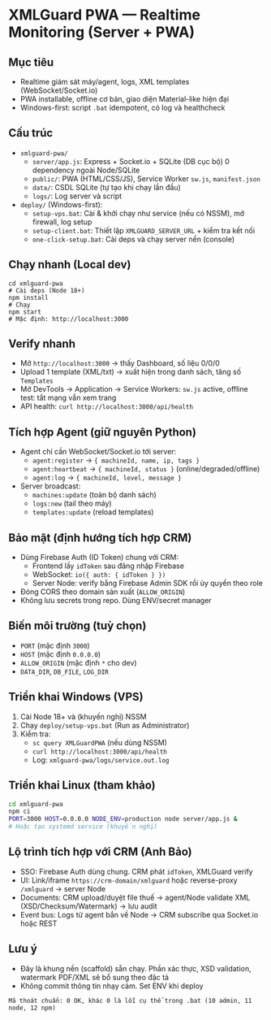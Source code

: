 # XMLGuard PWA — Realtime Monitoring (Server + PWA)

## Mục tiêu
- Realtime giám sát máy/agent, logs, XML templates (WebSocket/Socket.io)
- PWA installable, offline cơ bản, giao diện Material-like hiện đại
- Windows-first: script `.bat` idempotent, có log và healthcheck

## Cấu trúc
- `xmlguard-pwa/`
  - `server/app.js`: Express + Socket.io + SQLite (DB cục bộ) 0 dependency ngoài Node/SQLite
  - `public/`: PWA (HTML/CSS/JS), Service Worker `sw.js`, `manifest.json`
  - `data/`: CSDL SQLite (tự tạo khi chạy lần đầu)
  - `logs/`: Log server và script
- `deploy/` (Windows-first):
  - `setup-vps.bat`: Cài & khởi chạy như service (nếu có NSSM), mở firewall, log setup
  - `setup-client.bat`: Thiết lập `XMLGUARD_SERVER_URL` + kiểm tra kết nối
  - `one-click-setup.bat`: Cài deps và chạy server nền (console)

## Chạy nhanh (Local dev)
```
cd xmlguard-pwa
# Cài deps (Node 18+)
npm install
# Chạy
npm start
# Mặc định: http://localhost:3000
```

## Verify nhanh
- Mở `http://localhost:3000` → thấy Dashboard, số liệu 0/0/0
- Upload 1 template (XML/txt) → xuất hiện trong danh sách, tăng số `Templates`
- Mở DevTools → Application → Service Workers: `sw.js` active, offline test: tắt mạng vẫn xem trang
- API health: `curl http://localhost:3000/api/health`

## Tích hợp Agent (giữ nguyên Python)
- Agent chỉ cần WebSocket/Socket.io tới server:
  - `agent:register` → `{ machineId, name, ip, tags }`
  - `agent:heartbeat` → `{ machineId, status }` (online/degraded/offline)
  - `agent:log` → `{ machineId, level, message }`
- Server broadcast:
  - `machines:update` (toàn bộ danh sách)
  - `logs:new` (tail theo máy)
  - `templates:update` (reload templates)

## Bảo mật (định hướng tích hợp CRM)
- Dùng Firebase Auth (ID Token) chung với CRM:
  - Frontend lấy `idToken` sau đăng nhập Firebase
  - WebSocket: `io({ auth: { idToken } })`
  - Server Node: verify bằng Firebase Admin SDK rồi ủy quyền theo role
- Đóng CORS theo domain sản xuất (`ALLOW_ORIGIN`)
- Không lưu secrets trong repo. Dùng ENV/secret manager

## Biến môi trường (tuỳ chọn)
- `PORT` (mặc định `3000`)
- `HOST` (mặc định `0.0.0.0`)
- `ALLOW_ORIGIN` (mặc định `*` cho dev)
- `DATA_DIR`, `DB_FILE`, `LOG_DIR`

## Triển khai Windows (VPS)
1) Cài Node 18+ và (khuyến nghị) NSSM
2) Chạy `deploy/setup-vps.bat` (Run as Administrator)
3) Kiểm tra:
   - `sc query XMLGuardPWA` (nếu dùng NSSM)
   - `curl http://localhost:3000/api/health`
   - Log: `xmlguard-pwa/logs/service.out.log`

## Triển khai Linux (tham khảo)
```bash
cd xmlguard-pwa
npm ci
PORT=3000 HOST=0.0.0.0 NODE_ENV=production node server/app.js &
# Hoặc tạo systemd service (khuyến nghị)
```

## Lộ trình tích hợp với CRM (Anh Bảo)
- SSO: Firebase Auth dùng chung. CRM phát `idToken`, XMLGuard verify
- UI: Link/iframe `https://crm-domain/xmlguard` hoặc reverse-proxy `/xmlguard` → server Node
- Documents: CRM upload/duyệt file thuế → agent/Node validate XML (XSD/Checksum/Watermark) → lưu audit
- Event bus: Logs từ agent bắn về Node → CRM subscribe qua Socket.io hoặc REST

## Lưu ý
- Đây là khung nền (scaffold) sẵn chạy. Phần xác thực, XSD validation, watermark PDF/XML sẽ bổ sung theo đặc tả
- Không commit thông tin nhạy cảm. Set ENV khi deploy

```
Mã thoát chuẩn: 0 OK, khác 0 là lỗi cụ thể trong .bat (10 admin, 11 node, 12 npm)
```

